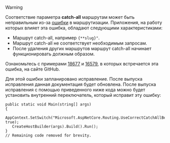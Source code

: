 > [!WARNING]
> Соответствие параметра **catch-all** маршрутам может быть неправильным из-за [ошибки](https://github.com/dotnet/aspnetcore/issues/18677) в маршрутизации. Приложения, на работу которых влияет эта ошибка, обладают следующими характеристиками:
>
> * Маршрут catch-all, например `{**slug}"`.
> * Маршрут catch-all не соответствует необходимым запросам.
> * После удаления других маршрутов маршрут catch-all начинает функционировать должным образом.
>
> Ознакомьтесь с примерами [18677](https://github.com/dotnet/aspnetcore/issues/18677) и [16579](https://github.com/dotnet/aspnetcore/issues/16579), в которых встречается эта ошибка, на сайте GitHub.
>
> Для этой ошибки запланировано исправление. После выпуска исправления данная документация будет обновлена. После выпуска исправления с помощью приведенного ниже кода можно будет установить внутренний переключатель, который исправит эту ошибку:
>
>```
>public static void Main(string[] args)
>{
>    AppContext.SetSwitch("Microsoft.AspNetCore.Routing.UseCorrectCatchAllBehavior", true);
>    CreateHostBuilder(args).Build().Run();
>}
>// Remaining code removed for brevity.
>```